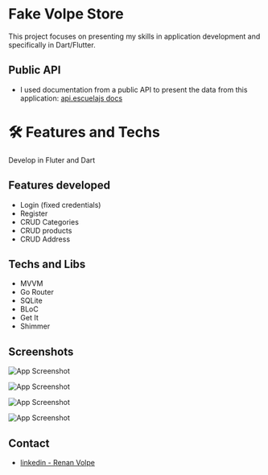 
# Fake Volpe Store 

This project focuses on presenting my skills in application development and specifically in Dart/Flutter.


## Public API

- I used documentation from a public API to present the data from this application: [api.escuelajs docs](https://api.escuelajs.co/docs)


# 🛠 Features and Techs
Develop in Fluter and Dart
## Features developed
- Login (fixed credentials)
- Register 
- CRUD Categories
- CRUD products
- CRUD Address

## Techs and Libs
- MVVM
- Go Router
- SQLite 
- BLoC
- Get It
- Shimmer


## Screenshots

![App Screenshot](https://i.ibb.co/tZmjKyX/login.jpg)

![App Screenshot](https://i.ibb.co/CnVXVrK/home.jpg)

![App Screenshot](https://i.ibb.co/MVjZZdh/products.jpg)

![App Screenshot](https://i.ibb.co/NtTkdXg/product.jpg)



## Contact

- [linkedin - Renan Volpe](https://www.linkedin.com/in/renanvolpe/)


